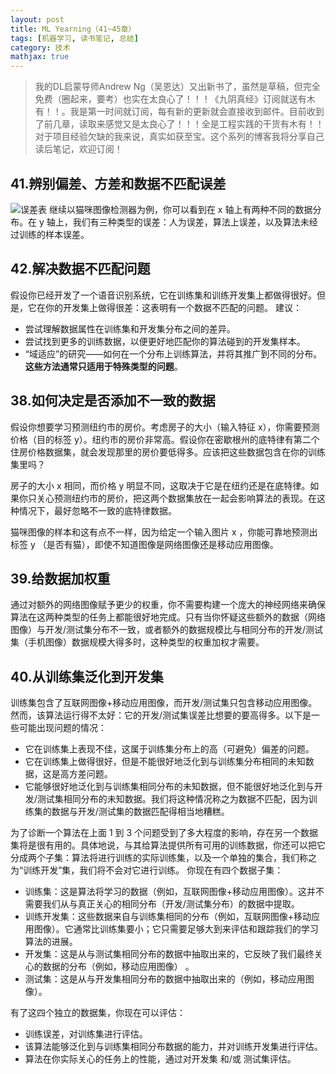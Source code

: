 ```yaml
---
layout: post
title: ML Yearning（41~45章）
tags: [机器学习, 读书笔记, 总结]
category: 技术
mathjax: true
---
```

>我的DL启蒙导师Andrew Ng（吴恩达）又出新书了，虽然是草稿，但完全免费（圈起来，要考）也实在太良心了！！！《九阴真经》订阅就送有木有！！。我是第一时间就订阅，每有新的更新就会直接收到邮件。目前收到了前几章，读取来感觉又是太良心了！！！全是工程实践的干货有木有！！对于项目经验欠缺的我来说，真实如获至宝。这个系列的博客我将分享自己读后笔记，欢迎订阅！

## 41.辨别偏差、方差和数据不匹配误差
![误差表](https://blog-img-1257227635.cos.ap-beijing.myqcloud.com/MLY9-1.png)
继续以猫咪图像检测器为例，你可以看到在 x 轴上有两种不同的数据分布。在 y 轴上，我们有三种类型的误差：人为误差，算法上误差，以及算法未经过训练的样本误差。

## 42.解决数据不匹配问题
假设你已经开发了一个语音识别系统，它在训练集和训练开发集上都做得很好。但是，它在你的开发集上做得很差：这表明有一个数据不匹配的问题。
建议：
* 尝试理解数据属性在训练集和开发集分布之间的差异。
* 尝试找到更多的训练数据，以便更好地匹配你的算法碰到的开发集样本。
* “域适应”的研究——如何在一个分布上训练算法，并将其推广到不同的分布。**这些方法通常只适用于特殊类型的问题**。

## 38.如何决定是否添加不一致的数据
假设你想要学习预测纽约市的房价。考虑房子的大小（输入特征 x），你需要预测价格（目的标签 y）。纽约市的房价非常高。假设你在密歇根州的底特律有第二个住房价格数据集，就会发现那里的房价要低得多。应该把这些数据包含在你的训练集里吗？ 

房子的大小 x 相同，而价格 y 明显不同，这取决于它是在纽约还是在底特律。如果你只关心预测纽约市的房价，把这两个数据集放在一起会影响算法的表现。在这种情况下，最好忽略不一致的底特律数据。

猫咪图像的样本和这有点不一样，因为给定一个输入图片 x ，你能可靠地预测出标签 y （是否有猫），即使不知道图像是网络图像还是移动应用图像。

## 39.给数据加权重
通过对额外的网络图像赋予更少的权重，你不需要构建一个庞大的神经网络来确保算法在这两种类型的任务上都能很好地完成。只有当你怀疑这些额外的数据（网络图像）与开发/测试集分布不一致，或者额外的数据规模比与相同分布的开发/测试集（手机图像）数据规模大得多时，这种类型的权重加权才需要。

## 40.从训练集泛化到开发集

训练集包含了互联网图像+移动应用图像，而开发/测试集只包含移动应用图像。然而，该算法运行得不太好：它的开发/测试集误差比想要的要高得多。以下是一些可能出现问题的情况：
* 它在训练集上表现不佳，这属于训练集分布上的高（可避免）偏差的问题。
* 它在训练集上做得很好，但是不能很好地泛化到与训练集分布相同的未知数据，这是高方差问题。
* 它能够很好地泛化到与训练集相同分布的未知数据，但不能很好地泛化到与开发/测试集相同分布的未知数据。我们将这种情况称之为数据不匹配，因为训练集的数据与开发/测试集的数据匹配得相当地糟糕。

为了诊断一个算法在上面 1 到 3 个问题受到了多大程度的影响，存在另一个数据集将是很有用的。具体地说，与其给算法提供所有可用的训练数据，你还可以把它分成两个子集：算法将进行训练的实际训练集，以及一个单独的集合，我们称之为“训练开发”集，我们将不会对它进行训练。
你现在有四个数据子集：
* 训练集：这是算法将学习的数据（例如，互联网图像+移动应用图像）。这并不需要我们从与真正关心的相同分布（开发/测试集分布）的数据中提取。
* 训练开发集：这些数据来自与训练集相同的分布（例如，互联网图像+移动应用图像）。它通常比训练集要小；它只需要足够大到来评估和跟踪我们的学习算法的进展。
* 开发集：这是从与测试集相同分布的数据中抽取出来的，它反映了我们最终关心的数据的分布（例如，移动应用图像） 。
* 测试集：这是从与开发集相同分布的数据中抽取出来的（例如，移动应用图像）。

有了这四个独立的数据集，你现在可以评估：
* 训练误差，对训练集进行评估。
* 该算法能够泛化到与训练集相同分布数据的能力，并对训练开发集进行评估。
* 算法在你实际关心的任务上的性能，通过对开发集 和/或 测试集评估。  
